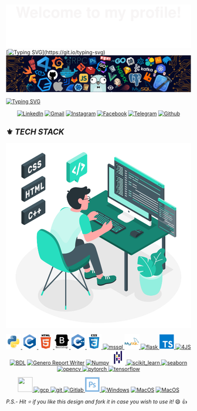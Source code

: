 ![](Bottom_up.svg)
[![Typing SVG](https://readme-typing-svg.herokuapp.com?color=%2336BCF7&center=true&vCenter=true&width=900&lines=Hi+there+👋,+I+am+Harshith+R;+Welcome+to+My+Profile!;Over+2+years+of+programming+experience;Very+Inquisitive+;Machine+Learning+Enthusiast;/MOTTO/;*DO+WHAT+EXCITES*)](https://git.io/typing-svg)
![](header_.png)

[![Typing SVG](https://readme-typing-svg.herokuapp.com?color=%2336BCF7&center=true&vCenter=true&width=900&lines=🤝+Let's+Connect+)](https://git.io/typing-svg)
<p align ="center">
  <a href="www.linkedin.com/in/theharshithr/"><img align="center" src="https://cdn.jsdelivr.net/gh/devicons/devicon/icons/linkedin/linkedin-original.svg" alt="LinkedIn" width="40" height="40"/></a>
  <a href="mailto:rharshith1868@gmail.com" target="blank"><img align="center" src="https://raw.githubusercontent.com/BEPb/BEPb/master/assets/gmail.svg" alt="Gmail" height="40" width="40" /></a>
  <a href="https://www.instagram.com/theharshithr/"><img align="center" src="https://upload.wikimedia.org/wikipedia/commons/e/e7/Instagram_logo_2016.svg" alt="Instagram" width="40" height="40"/></a>
  <a href="https://www.facebook.com/theharshithr/"><img align="center" src="https://cdn.jsdelivr.net/gh/devicons/devicon/icons/facebook/facebook-original.svg" alt="Facebook" width="40" height="40"/></a>
  <a href="https://t.me/theharshithr"><img align="center" src="https://upload.wikimedia.org/wikipedia/commons/8/82/Telegram_logo.svg" alt="Telegram" width="40" height="40"/></a>
  <a href="https://github.com/theharshithr"><img align="center" align="center" src="https://cdn.jsdelivr.net/gh/devicons/devicon/icons/github/github-original-wordmark.svg" alt="Github" width="40" height="40"/></a>
</p>

## :fleur_de_lis: **_TECH STACK_**

![](developer.svg)

<div align = "center">
  <a href="https://www.python.org" target="_blank" rel="noreferrer"> <img src="https://raw.githubusercontent.com/devicons/devicon/master/icons/python/python-original.svg" alt="python" width="40" 
     height="40"/> </a> 
  <a href="https://www.cprogramming.com/" target="_blank" rel="noreferrer"> <img src="https://raw.githubusercontent.com/devicons/devicon/master/icons/c/c-original.svg" alt="c" width="40" height="40"/> </a> 
  <a href="https://www.w3.org/html/" target="_blank" rel="noreferrer"> <img src="https://raw.githubusercontent.com/devicons/devicon/master/icons/html5/html5-original-wordmark.svg" alt="html5" width="40" 
     height="40"/> </a>
  <a href="https://getbootstrap.com" target="_blank" rel="noreferrer"> <img src="https://raw.githubusercontent.com/devicons/devicon/master/icons/bootstrap/bootstrap-plain-wordmark.svg" alt="bootstrap" 
     width="40" height="40"/> </a> 
  <a href="https://www.w3schools.com/cpp/" target="_blank" rel="noreferrer"> <img src="https://raw.githubusercontent.com/devicons/devicon/master/icons/cplusplus/cplusplus-original.svg" alt="cplusplus" 
     width="40" height="40"/> </a> 
  <a href="https://www.w3schools.com/css/" target="_blank" rel="noreferrer"> <img src="https://raw.githubusercontent.com/devicons/devicon/master/icons/css3/css3-original-wordmark.svg" alt="css3" width="40" 
     height="40"/> </a> 
  <a href="https://www.microsoft.com/en-us/sql-server" target="_blank" rel="noreferrer"> <img src="https://www.svgrepo.com/show/303229/microsoft-sql-server-logo.svg" alt="mssql" width="40" height="40"/>                   </a> 
  <a href="https://www.mysql.com/" target="_blank" rel="noreferrer"> <img src="https://raw.githubusercontent.com/devicons/devicon/master/icons/mysql/mysql-original-wordmark.svg" alt="mysql" width="40" 
     height="40"/> </a> 
  <a href="https://flask.palletsprojects.com/" target="_blank" rel="noreferrer"> <img src="https://www.vectorlogo.zone/logos/pocoo_flask/pocoo_flask-icon.svg" alt="flask" width="40" height="40"/> </a> 
  <a href="https://www.typescriptlang.org/" target="_blank" rel="noreferrer"> <img src="https://raw.githubusercontent.com/devicons/devicon/master/icons/typescript/typescript-original.svg" alt="typescript" 
     width="40" height="40"/> </a>
  <a href="https://4js.com/" target="_blank" rel="noreference"> <img src="https://4js.com/wp-content/uploads/2015/05/logo.png"  alt= "4JS" width="100" height = "40" /></a>
  <a href="https://4js.com/" target="_blank" rel="noreference"> <img src="https://4js.com/wp-content/uploads/2020/11/logo_GR_enterprise_CMYK_CS5.png" alt="BDL" width="100" height="40"/></a>
  <a href="https://4js.com/" target="_blank" rel="noreference"> <img src="https://www.generoreportwriter.com/wp-content/uploads/2015/02/logo_GRW_CMYK_test-01-300x112.png" alt="Genero Report Writer" 
    width="100" height="40" /></a> 
  <a href="https://numpy.org/" target="_blank" rel="noreferrer"><img src="https://cdn.jsdelivr.net/gh/devicons/devicon/icons/numpy/numpy-original.svg" alt="Numpy" width="40" height="40"/></a>
  <a href="https://pandas.pydata.org/" target="_blank" rel="noreferrer"> 
    <img src="https://raw.githubusercontent.com/devicons/devicon/2ae2a900d2f041da66e950e4d48052658d850630/icons/pandas/pandas-original.svg" alt="pandas" width="40" height="40"/> </a>
  <a href="https://scikit-learn.org/" target="_blank" rel="noreferrer"> <img src="https://upload.wikimedia.org/wikipedia/commons/0/05/Scikit_learn_logo_small.svg" alt="scikit_learn" width="40" height="40"/> 
                   </a>
  <a href="https://seaborn.pydata.org/" target="_blank" rel="noreferrer"> <img src="https://seaborn.pydata.org/_images/logo-mark-lightbg.svg" alt="seaborn" width="40" height="40"/> </a>
  <a href="https://opencv.org/" target="_blank" rel="noreferrer"> <img src="https://www.vectorlogo.zone/logos/opencv/opencv-icon.svg" alt="opencv" width="40" height="40"/> </a> 
  <a href="https://pytorch.org/" target="_blank" rel="noreferrer"> <img src="https://www.vectorlogo.zone/logos/pytorch/pytorch-icon.svg" alt="pytorch" width="40" height="40"/> </a> 
  <a href="https://www.tensorflow.org" target="_blank" rel="noreferrer"> <img src="https://www.vectorlogo.zone/logos/tensorflow/tensorflow-icon.svg" alt="tensorflow" width="40" height="40"/> </a>

  <a href="https://www.atlassian.com/" target="_blank" rel="noreferrer"><img src="https://cdn.jsdelivr.net/gh/devicons/devicon/icons/jira/jira-original.svg" width="40" height="40"/> </a>
  <a href="https://cloud.google.com" target="_blank" rel="noreferrer"> <img src="https://www.vectorlogo.zone/logos/google_cloud/google_cloud-icon.svg" alt="gcp" width="40" height="40"/> </a> 
  <a href="https://git-scm.com/" target="_blank" rel="noreferrer"> <img src="https://www.vectorlogo.zone/logos/git-scm/git-scm-icon.svg" alt="git" width="40" height="40"/> </a>
  <a href="https://about.gitlab.com/" target="_blank" rel="noreferrer"><img src="https://cdn.jsdelivr.net/gh/devicons/devicon/icons/gitlab/gitlab-original.svg" alt="Gitlab" 
     width="40" height="40"/> </a>
  <a href="https://www.photoshop.com/en" target="_blank" rel="noreferrer"> <img src="https://raw.githubusercontent.com/devicons/devicon/master/icons/photoshop/photoshop-line.svg" alt="photoshop"       
     width="40" height="40"/> </a> 
  <a href="https://www.microsoft.com/en-in/" target="_blank" rel="noreferrer"><img src="https://cdn.jsdelivr.net/gh/devicons/devicon/icons/windows8/windows8-original.svg" alt="Windows" width="40" 
     height="40"/></a>
  <a href="https://www.apple.com/in/macos/ventura/" target="_blank" rel="noreferrer"><img src="https://cdn.jsdelivr.net/gh/devicons/devicon/icons/apple/apple-original.svg" alt="MacOS" width="40" 
     height="40"/></a>
  <a href="https://www.linux.org/" target="_blank" rel="noreferrer"><img src="https://cdn.jsdelivr.net/gh/devicons/devicon/icons/linux/linux-original.svg" alt="MacOS" width="40" 
     height="40"/></a> 
</div>

*P.S.- Hit ⭐ if you like this design and fork it in case you wish to use it!* :smile: 👍
